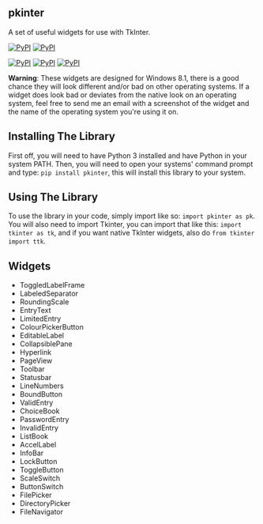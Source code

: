 ## pkinter
A set of useful widgets for use with TkInter.

[![PyPI](https://img.shields.io/pypi/v/pkinter.svg)](https://pypi.python.org/pypi/pkinter)
[![PyPI](https://img.shields.io/pypi/pyversions/pkinter.svg)](https://pypi.python.org/pypi/pkinter)

[![PyPI](https://img.shields.io/pypi/dd/pkinter.svg)](https://pypi.python.org/pypi/pkinter)
[![PyPI](https://img.shields.io/pypi/dw/pkinter.svg)](https://pypi.python.org/pypi/pkinter)
[![PyPI](https://img.shields.io/pypi/dm/pkinter.svg)](https://pypi.python.org/pypi/pkinter)

**Warning**: These widgets are designed for Windows 8.1, there is a good chance they will look different and/or bad on other operating systems.
If a widget does look bad or deviates from the native look on an operating system, feel free to send me an email with a screenshot of the widget and the name of the operating system you're using it on.

## Installing The Library

First off, you will need to have Python 3 installed and have Python in your system PATH. Then, you will need to open your systems' command prompt and type: `pip install pkinter`, this will install this library to your system.

## Using The Library

To use the library in your code, simply import like so: `import pkinter as pk`.
You will also need to import Tkinter, you can import that like this: `import tkinter as tk`, and if you want native TkInter widgets, also do `from tkinter import ttk`.

## Widgets

- ToggledLabelFrame
- LabeledSeparator
- RoundingScale
- EntryText
- LimitedEntry
- ColourPickerButton
- EditableLabel
- CollapsiblePane
- Hyperlink
- PageView
- Toolbar
- Statusbar
- LineNumbers
- BoundButton
- ValidEntry
- ChoiceBook
- PasswordEntry
- InvalidEntry
- ListBook
- AccelLabel
- InfoBar
- LockButton
- ToggleButton
- ScaleSwitch
- ButtonSwitch
- FilePicker
- DirectoryPicker
- FileNavigator